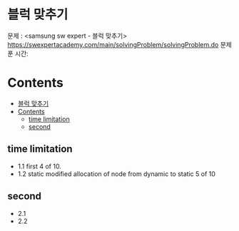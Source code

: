 # 블럭 맞추기

문제 : <samsung sw expert - 블럭 맞추기> <br/>
<https://swexpertacademy.com/main/solvingProblem/solvingProblem.do>
문제푼 시간:

# Contents

- [블럭 맞추기](#%eb%b8%94%eb%9f%ad-%eb%a7%9e%ec%b6%94%ea%b8%b0)
- [Contents](#contents)
  - [time limitation](#time-limitation)
  - [second](#second)

## time limitation

- 1.1 first
4 of 10. 
- 1.2 static
modified allocation of node from dynamic to static
5 of 10

## second

- 2.1
- 2.2